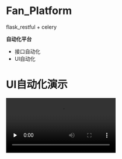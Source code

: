 # Fan_Platform

flask_restful + celery 

**自动化平台**

- 接口自动化
- UI自动化


# UI自动化演示

<video id="video" controls="" preload="none">
<source id="mp4" src="runDemo.mp4" type="video/mp4">
</video>
